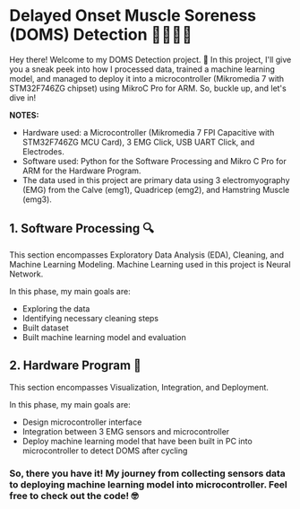 # Delayed Onset Muscle Soreness (DOMS) Detection 🚴🏼‍♀️💪
Hey there! Welcome to my DOMS Detection project. 
🚀 In this project, I'll give you a sneak peek into how I processed data, trained a machine learning model, and managed to deploy it into a microcontroller (Mikromedia 7 with STM32F746ZG chipset) using MikroC Pro for ARM. So, buckle up, and let's dive in!

**NOTES:** 
- Hardware used: a Microcontroller (Mikromedia 7 FPI Capacitive with STM32F746ZG MCU Card), 3 EMG Click, USB UART Click, and Electrodes.
- Software used: Python for the Software Processing and Mikro C Pro for ARM for the Hardware Program.
- The data used in this project are primary data using 3 electromyography (EMG) from the Calve (emg1), Quadricep (emg2), and Hamstring Muscle (emg3).

## 1. Software Processing 🔍
This section encompasses Exploratory Data Analysis (EDA), Cleaning, and Machine Learning Modeling. Machine Learning used in this project is Neural Network.

In this phase, my main goals are:
- Exploring the data
- Identifying necessary cleaning steps
- Built dataset
- Built machine learning model and evaluation

## 2. Hardware Program 🚀
This section encompasses Visualization, Integration, and Deployment.

In this phase, my main goals are:
- Design microcontroller interface
- Integration between 3 EMG sensors and microcontroller
- Deploy machine learning model that have been built in PC into microcontroller to detect DOMS after cycling

### So, there you have it! My journey from collecting sensors data to deploying machine learning model into microcontroller. Feel free to check out the code! 🤓
